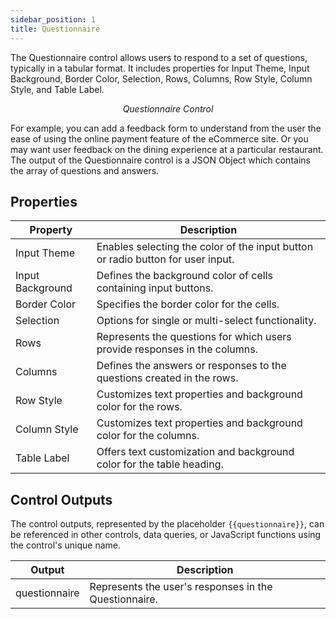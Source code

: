 ```yaml
---
sidebar_position: 1
title: Questionnaire
---
```


The Questionnaire control allows users to respond to a set of questions, typically in a tabular format. It includes properties for Input Theme, Input Background, Border Color, Selection, Rows, Columns, Row Style, Column Style, and Table Label.

<figure>
  <Thumbnail src="/img/reference/controls/questionnaire/preview.png" alt="Questionnaire Control" />
  <figcaption align="center"><i>Questionnaire Control</i></figcaption>
</figure>

For example, you can add a feedback form to understand from the user the ease of using the online payment feature of the eCommerce site. Or you may want user feedback on the dining experience at a particular restaurant. The output of the Questionnaire control is a JSON Object which contains the array of questions and answers.

## Properties

| Property           | Description                                                                     |
|--------------------|---------------------------------------------------------------------------------|
| Input Theme        | Enables selecting the color of the input button or radio button for user input. |
| Input Background   | Defines the background color of cells containing input buttons.                |
| Border Color       | Specifies the border color for the cells.                                      |
| Selection          | Options for single or multi-select functionality.                               |
| Rows               | Represents the questions for which users provide responses in the columns.    |
| Columns            | Defines the answers or responses to the questions created in the rows.        |
| Row Style          | Customizes text properties and background color for the rows.                  |
| Column Style       | Customizes text properties and background color for the columns.               |
| Table Label        | Offers text customization and background color for the table heading.          |

## Control Outputs

The control outputs, represented by the placeholder `{{questionnaire}}`, can be referenced in other controls, data queries, or JavaScript functions using the control's unique name.

| Output               | Description                                            |
|----------------------|--------------------------------------------------------|
| questionnaire        | Represents the user's responses in the Questionnaire.  |
